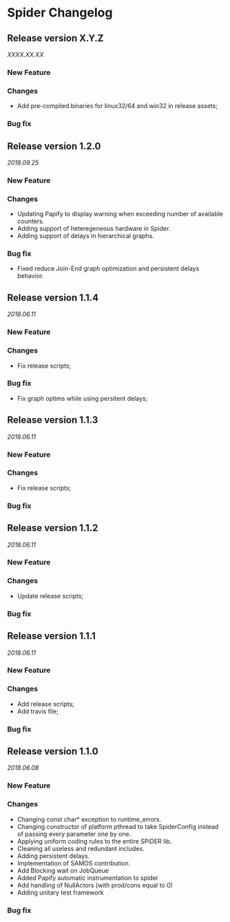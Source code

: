 Spider Changelog
================

## Release version X.Y.Z
*XXXX.XX.XX*

### New Feature

### Changes
* Add pre-compiled binaries for linux32/64 and win32 in release assets;

### Bug fix


## Release version 1.2.0
*2018.09.25*

### New Feature

### Changes
* Updating Papify to display warning when exceeding number of available counters.
* Adding support of heteregeneous hardware in Spider.
* Adding support of delays in hierarchical graphs.

### Bug fix
* Fixed reduce Join-End graph optimization and persistent delays behavior.

## Release version 1.1.4
*2018.06.11*

### New Feature

### Changes
* Fix release scripts;

### Bug fix
* Fix graph optims while using persitent delays;


## Release version 1.1.3
*2018.06.11*

### New Feature

### Changes
* Fix release scripts;

### Bug fix


## Release version 1.1.2
*2018.06.11*

### New Feature

### Changes
* Update release scripts;

### Bug fix


## Release version 1.1.1
*2018.06.11*

### New Feature

### Changes
* Add release scripts;
* Add travis file;

### Bug fix

## Release version 1.1.0
*2018.06.08*

### New Feature

### Changes
* Changing const char* exception to runtime_errors.
* Changing constructor of platform pthread to take SpiderConfig instead of passing every parameter one by one.
* Applying uniform coding rules to the entire SPiDER lib.
* Cleaning all useless and redundant includes.
* Adding persistent delays.
* Implementation of SAMOS contribution.
* Add Blocking wait on JobQueue
* Added Papify automatic instrumentation to spider
* Add handling of NullActors (with prod/cons equal to 0)
* Adding unitary test framework

### Bug fix
